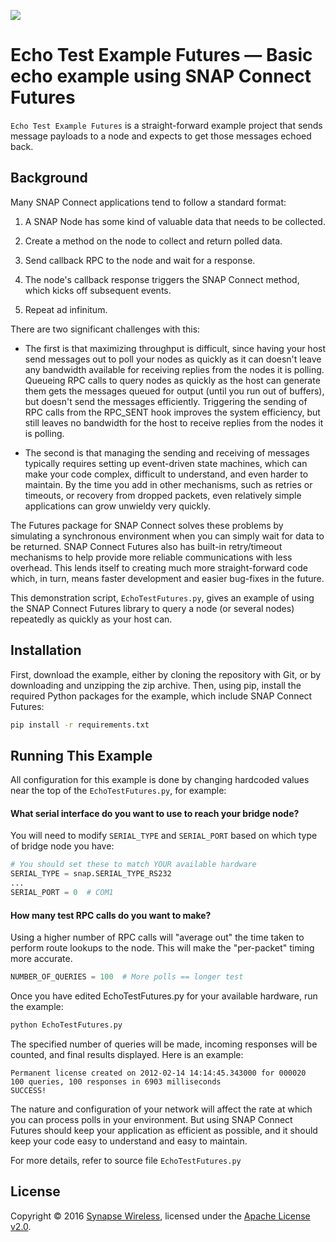 [![](https://cloud.githubusercontent.com/assets/1317406/12406044/32cd9916-be0f-11e5-9b18-1547f284f878.png)](http://www.synapse-wireless.com/)

# Echo Test Example Futures — Basic echo example using SNAP Connect Futures

`Echo Test Example Futures` is a straight-forward example project that sends message payloads to a node
and expects to get those messages echoed back.

## Background

Many SNAP Connect applications tend to follow a standard format:

1.  A SNAP Node has some kind of valuable data that needs to be collected.

1.  Create a method on the node to collect and return polled data.

1.  Send callback RPC to the node and wait for a response.

1.  The node's callback response triggers the SNAP Connect method, which 
    kicks off subsequent events.

1.  Repeat ad infinitum.

There are two significant challenges with this:

-   The first is that maximizing throughput is difficult, since having 
    your host send messages out to poll your nodes as quickly as it can 
    doesn't leave any bandwidth available for receiving replies from the 
    nodes it is polling. Queueing RPC calls to query nodes as quickly as the 
    host can generate them gets the messages queued for output (until you 
    run out of buffers), but doesn't send the messages efficiently. 
    Triggering the sending of RPC calls from the RPC_SENT hook improves the 
    system efficiency, but still leaves no bandwidth for the host to receive 
    replies from the nodes it is polling.

-   The second is that managing the sending and receiving of messages 
    typically requires setting up event-driven state machines, which can 
    make your code complex, difficult to understand, and even harder to
    maintain. By the time you add in other mechanisms, such as retries or 
    timeouts, or recovery from dropped packets, even relatively simple
    applications can grow unwieldy very quickly.

The Futures package for SNAP Connect solves these problems by simulating 
a synchronous environment when you can simply wait for data to be 
returned. SNAP Connect Futures also has built-in retry/timeout 
mechanisms to help provide more reliable communications with less
overhead. This lends itself to creating much more straight-forward code 
which, in turn, means faster development and easier bug-fixes in the 
future.

This demonstration script, `EchoTestFutures.py`, gives an example of 
using the SNAP Connect Futures library to query a node (or several 
nodes) repeatedly as quickly as your host can.

## Installation

First, download the example, either by cloning the repository with Git, or by downloading and unzipping the zip archive.
Then, using pip, install the required Python packages for the example, which include SNAP Connect Futures:

```bash
pip install -r requirements.txt
```

## Running This Example

All configuration for this example is done by changing hardcoded values near the top
of the `EchoTestFutures.py`, for example:

#### What serial interface do you want to use to reach your bridge node?

You will need to modify `SERIAL_TYPE` and `SERIAL_PORT` based on which type of bridge node you have:

```python
# You should set these to match YOUR available hardware
SERIAL_TYPE = snap.SERIAL_TYPE_RS232
...
SERIAL_PORT = 0  # COM1
```

#### How many test RPC calls do you want to make?

Using a higher number of RPC calls will "average out" the time taken to 
perform route lookups to the node. This will make the "per-packet"
timing more accurate.

```python
NUMBER_OF_QUERIES = 100  # More polls == longer test
```
    
Once you have edited EchoTestFutures.py for your available hardware, run the example:

```bash
python EchoTestFutures.py 
```

The specified number of queries will be made, incoming responses will be counted,
and final results displayed. Here is an example:

```
Permanent license created on 2012-02-14 14:14:45.343000 for 000020
100 queries, 100 responses in 6903 milliseconds
SUCCESS!
```

The nature and configuration of your network will affect the rate at 
which you can process polls in your environment. But using SNAP Connect 
Futures should keep your application as efficient as possible, and it 
should keep your code easy to understand and easy to maintain.

For more details, refer to source file `EchoTestFutures.py`

## License

Copyright © 2016 [Synapse Wireless](http://www.synapse-wireless.com/), licensed under the [Apache License v2.0](LICENSE.md).

<!-- meta-tags: vvv-snapconnect, vvv-python, vvv-example -->

